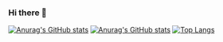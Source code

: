 ### Hi there 👋

<!--
**Sotoriva/Sotoriva** is a ✨ _special_ ✨ repository because its `README.md` (this file) appears on your GitHub profile.

Here are some ideas to get you started:

- 🔭 I’m currently working on ...
- 🌱 I’m currently learning ...
- 👯 I’m looking to collaborate on ...
- 🤔 I’m looking for help with ...
- 💬 Ask me about ...
- 📫 How to reach me: ...
- 😄 Pronouns: ...
- ⚡ Fun fact: ...
-->
[![Anurag's GitHub stats](https://github-readme-stats.vercel.app/api?username=sotoriva&theme=dracula&show_icons=true)](https://github.com/sotoriva/github-readme-stats)
[![Anurag's GitHub stats](https://github-readme-stats-eight-theta.vercel.app/api/top-langs/?username=sotoriva&layout=compact&langs_count=8&theme=dracula)](https://github.com/sotoriva/github-readme-stats)
[![Top Langs](https://github-readme-stats.vercel.app/api/top-langs/?username=sotoriva)](https://github.com/sotoriva/github-readme-stats)
